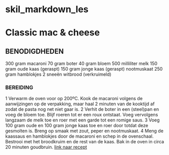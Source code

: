 # skil_markdown_les
# Classic mac & cheese
## BENODIGDHEDEN
300 gram macaroni
70 gram boter
40 gram bloem
500 milliliter melk
150 gram oude kaas (geraspt)
150 gram jonge kaas (geraspt)
nootmuskaat
250 gram hamblokjes
2 sneeën witbrood (verkruimeld)
### BEREIDING
1 Verwarm de oven voor op 200ºC. Kook de macaroni volgens de aanwijzingen op de verpakking, maar haal 2 minuten van de kooktijd af zodat de pasta nog net niet gaar is.
2 Verhit de boter in een (steel)pan en voeg de bloem toe. Blijf roeren tot er een roux ontstaat. Voeg vervolgens langzaam de melk toe en roer met een garde tot een romige saus.
3 Voeg 100 gram oude en 100 gram jonge kaas toe en roer door totdat deze gesmolten is. Breng op smaak met zout, peper en nootmuskaat.
4 Meng de kaassaus en hamblokjes door de macaroni en schep in de ovenschaal. Bestrooi met het broodkruim en de rest van de kaas. Bak in de oven in circa 20 minuten goudbruin.
[link naar recept](https://www.boodschappen.nl/recept/classic-mac-a-cheese/)
